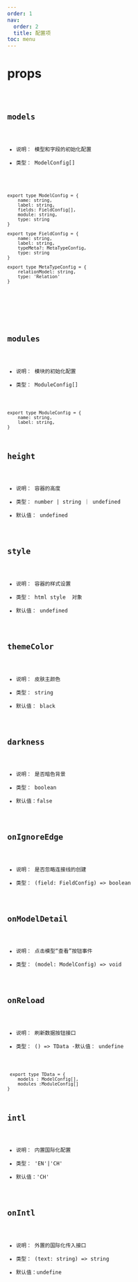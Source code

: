 ```yaml
---
order: 1
nav:
  order: 2
  title: 配置项
toc: menu
---
```




# props


 <code src="../type-erd.tsx"  inline />


## models 

- 说明： 模型和字段的初始化配置
- 类型： ModelConfig[]

```

export type ModelConfig = {
    name: string,
    label: string,
    fields: FieldConfig[],
    module: string,
    type: string 
}

export type FieldConfig = {
    name: string,
    label: string,
    typeMeta?: MetaTypeConfig,
    type: string
}

export type MetaTypeConfig = {
    relationModel: string,
    type: 'Relation'
}







```


## modules

- 说明： 模块的初始化配置
- 类型： ModuleConfig[]



```
export type ModuleConfig = {
    name: string,
    label: string,
}

```


## height

- 说明： 容器的高度
- 类型： number | string ｜ undefined
- 默认值： undefined



## style

- 说明： 容器的样式设置
- 类型： html style  对象
- 默认值： undefined

## themeColor

- 说明： 皮肤主颜色
- 类型： string 
- 默认值： black

## darkness

- 说明： 是否暗色背景
- 类型： boolean 
- 默认值：false


## onIgnoreEdge
- 说明： 是否忽略连接线的创建
- 类型： (field: FieldConfig) => boolean

## onModelDetail
- 说明： 点击模型“查看”按钮事件
- 类型： (model: ModelConfig) => void

##  onReload
- 说明： 刷新数据按钮接口
- 类型： () => TData
-默认值： undefine

```
 export type TData = {
    models : ModelConfig[],
    modules :ModuleConfig[]
}
```

## intl

- 说明： 内置国际化配置
- 类型： 'EN'|'CH' 
- 默认值：'CH'

## onIntl

- 说明：  外置的国际化传入接口
- 类型： (text: string) => string
- 默认值：undefine